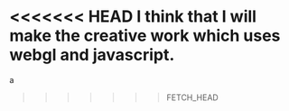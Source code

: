 <<<<<<< HEAD
I think that I will make the creative work which uses webgl and javascript. 
=======
a
>>>>>>> FETCH_HEAD
